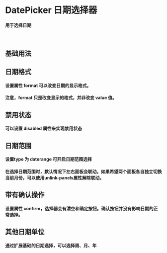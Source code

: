 <script setup>
// import demo1 from './demo1.vue'
// import demo2 from './demo2.vue'
// import demo3 from './demo3.vue'
import demo4 from './demo4.vue'
// import demo5 from './demo5.vue'
// import demo6 from './demo6.vue'
import preview from '@/components/preview.vue'
</script>


# DatePicker 日期选择器

#### 用于选择日期

<br/>

## 基础用法
<div class="source">
  <demo1/>
</div>
<preview compName="date-picker" demoName="demo1"/>


## 日期格式
#### 设置属性 format 可以改变日期的显示格式。
#### 注意，format 只是改变显示的格式，并非改变 value 值。
<div class="source">
  <demo2/>
</div>
<preview compName="date-picker" demoName="demo2"/>


## 禁用状态
#### 可以设置 disabled 属性来实现禁用状态
<div class="source">
  <demo3/>
</div>
<preview compName="date-picker" demoName="demo3"/>


## 日期范围
#### 设置type 为 daterange 可开启日期范围选择
#### 在选择日期范围时，默认情况下左右面板会联动。如果希望两个面板各自独立切换当前月份，可以使用unlink-panels属性解除联动。
<div class="source">
  <demo4/>
</div>
<preview compName="date-picker" demoName="demo4"/>


## 带有确认操作
#### 设置属性 confirm，选择器会有清空和确定按钮。确认按钮并没有影响日期的正常选择。
<div class="source">
  <demo5/>
</div>
<preview compName="date-picker" demoName="demo5"/>


## 其他日期单位
#### 通过扩展基础的日期选择，可以选择周、月、年
<div class="source">
  <demo6/>
</div>
<preview compName="date-picker" demoName="demo6"/>

<br/>